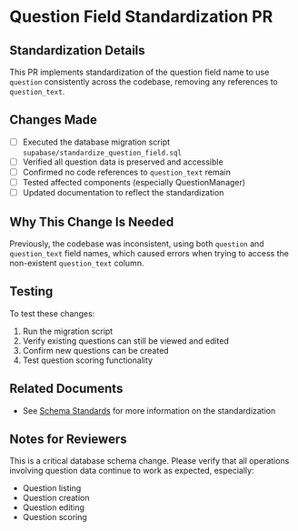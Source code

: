 # Question Field Standardization PR

## Standardization Details

This PR implements standardization of the question field name to use `question` consistently across the codebase, removing any references to `question_text`.

## Changes Made

- [ ] Executed the database migration script `supabase/standardize_question_field.sql`
- [ ] Verified all question data is preserved and accessible
- [ ] Confirmed no code references to `question_text` remain
- [ ] Tested affected components (especially QuestionManager)
- [ ] Updated documentation to reflect the standardization

## Why This Change Is Needed

Previously, the codebase was inconsistent, using both `question` and `question_text` field names, which caused errors when trying to access the non-existent `question_text` column.

## Testing

To test these changes:
1. Run the migration script
2. Verify existing questions can still be viewed and edited 
3. Confirm new questions can be created
4. Test question scoring functionality

## Related Documents

- See [Schema Standards](../../docs/SCHEMA_STANDARDS.md) for more information on the standardization

## Notes for Reviewers

This is a critical database schema change. Please verify that all operations involving question data continue to work as expected, especially:
- Question listing
- Question creation
- Question editing
- Question scoring

